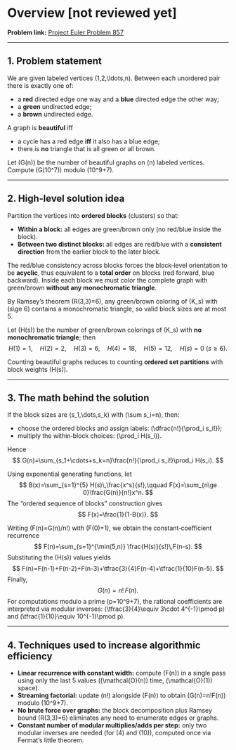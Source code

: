 # Overview [not reviewed yet]

**Problem link:** [Project Euler Problem 857](https://projecteuler.net/problem=857)  

---

## 1. Problem statement

We are given labeled vertices \(1,2,\ldots,n\). Between each unordered pair there is exactly one of:
- a **red** directed edge one way and a **blue** directed edge the other way;
- a **green** undirected edge;
- a **brown** undirected edge.

A graph is **beautiful** iff
- a cycle has a red edge **iff** it also has a blue edge;
- there is **no** triangle that is all green or all brown.

Let \(G(n)\) be the number of beautiful graphs on \(n\) labeled vertices. Compute \(G(10^7)\) modulo \(10^9+7\).

---

## 2. High‑level solution idea

Partition the vertices into **ordered blocks** (clusters) so that:
- **Within a block:** all edges are green/brown only (no red/blue inside the block).
- **Between two distinct blocks:** all edges are red/blue with a **consistent direction** from the earlier block to the later block.

The red/blue consistency across blocks forces the block‑level orientation to be **acyclic**, thus equivalent to a **total order** on blocks (red forward, blue backward). Inside each block we must color the complete graph with green/brown **without any monochromatic triangle**.

By Ramsey’s theorem \(R(3,3)=6\), any green/brown coloring of \(K_s\) with \(s\ge 6\) contains a monochromatic triangle, so valid block sizes are at most 5.

Let \(H(s)\) be the number of green/brown colorings of \(K_s\) with **no monochromatic triangle**; then
$$H(1)=1,\quad H(2)=2,\quad H(3)=6,\quad H(4)=18,\quad H(5)=12,\quad H(s)=0\ (s\ge 6).$$

Counting beautiful graphs reduces to counting **ordered set partitions** with block weights \(H(s)\).

---

## 3. The math behind the solution

If the block sizes are \(s_1,\dots,s_k\) with \(\sum s_i=n\), then:
- choose the ordered blocks and assign labels: \(\dfrac{n!}{\prod_i s_i!}\);
- multiply the within‑block choices: \(\prod_i H(s_i)\).

Hence
$$
G(n)=\sum_{s_1+\cdots+s_k=n}\frac{n!}{\prod_i s_i!}\prod_i H(s_i).
$$

Using exponential generating functions, let
$$
B(x)=\sum_{s=1}^{5} H(s)\,\frac{x^s}{s!},\qquad
F(x)=\sum_{n\ge 0}\frac{G(n)}{n!}x^n.
$$
The “ordered sequence of blocks” construction gives
$$
F(x)=\frac{1}{1-B(x)}.
$$

Writing \(F(n)=G(n)/n!\) with \(F(0)=1\), we obtain the constant‑coefficient recurrence
$$
F(n)=\sum_{s=1}^{\min(5,n)} \frac{H(s)}{s!}\,F(n-s).
$$
Substituting the \(H(s)\) values yields
$$
F(n)=F(n-1)+F(n-2)+F(n-3)+\tfrac{3}{4}F(n-4)+\tfrac{1}{10}F(n-5).
$$
Finally,
$$
G(n)=n!\,F(n).
$$
For computations modulo a prime \(p=10^9+7\), the rational coefficients are interpreted via modular inverses: \(\tfrac{3}{4}\equiv 3\cdot 4^{-1}\pmod p\) and \(\tfrac{1}{10}\equiv 10^{-1}\pmod p\).

---

## 4. Techniques used to increase algorithmic efficiency

- **Linear recurrence with constant width:** compute \(F(n)\) in a single pass using only the last 5 values (\(\mathcal{O}(n)\) time, \(\mathcal{O}(1)\) space).
- **Streaming factorial:** update \(n!\) alongside \(F(n)\) to obtain \(G(n)=n!F(n)\) modulo \(10^9+7\).
- **No brute force over graphs:** the block decomposition plus Ramsey bound \(R(3,3)=6\) eliminates any need to enumerate edges or graphs.
- **Constant number of modular multiplies/adds per step:** only two modular inverses are needed (for \(4\) and \(10\)), computed once via Fermat’s little theorem.
